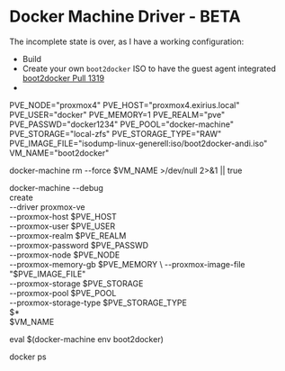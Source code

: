 # Docker Machine Driver - BETA

The incomplete state is over, as I have a working configuration:

* Build
* Create your own `boot2docker` ISO to have the guest agent integrated [boot2docker Pull 1319](https://github.com/boot2docker/boot2docker/pull/1319)
* 

PVE_NODE="proxmox4"
PVE_HOST="proxmox4.exirius.local"
PVE_USER="docker"
PVE_MEMORY=1
PVE_REALM="pve"
PVE_PASSWD="docker1234"
PVE_POOL="docker-machine"
PVE_STORAGE="local-zfs"
PVE_STORAGE_TYPE="RAW"
PVE_IMAGE_FILE="isodump-linux-generell:iso/boot2docker-andi.iso"
VM_NAME="boot2docker"

docker-machine rm --force $VM_NAME >/dev/null 2>&1 || true

docker-machine --debug \
    create \
    --driver proxmox-ve \
    --proxmox-host $PVE_HOST \
    --proxmox-user $PVE_USER \
    --proxmox-realm $PVE_REALM \
    --proxmox-password $PVE_PASSWD \
    --proxmox-node $PVE_NODE \
    --proxmox-memory-gb $PVE_MEMORY \
    --proxmox-image-file "$PVE_IMAGE_FILE" \
    --proxmox-storage $PVE_STORAGE \
    --proxmox-pool $PVE_POOL \
    --proxmox-storage-type $PVE_STORAGE_TYPE \
    $* \
    $VM_NAME 

eval $(docker-machine env boot2docker)

docker ps
